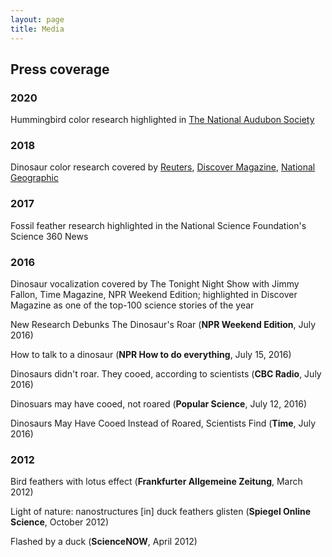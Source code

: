 ```yaml
---
layout: page
title: Media
---
```


## Press coverage

### 2020

Hummingbird color research highlighted in [The National Audubon Society](https://www.audubon.org/news/hummingbirds-owe-their-shimmer-microscopic-pancake-structures)

### 2018

Dinosaur color research covered by [Reuters](https://www.reuters.com/article/us-science-dinosaur/chinese-rainbow-dinosaur-had-iridescent-feathers-like-hummingbirds-idUSKBN1F415D), [Discover Magazine](https://www.discovermagazine.com/planet-earth/meet-caihong-juji-the-shimmering-show-off-feathered-dinosaur), [National Geographic](https://www.nationalgeographic.com/animals/article/new-dinosaur-rainbow-feathers-china-caihong-paleontology-science)

### 2017

Fossil feather research highlighted in the National Science Foundation's Science 360 News

### 2016

Dinosaur vocalization covered by The Tonight Night Show with Jimmy Fallon, Time Magazine, NPR Weekend Edition; highlighted in Discover Magazine as one of the top-100 science stories of the year

New Research Debunks The Dinosaur's Roar (__NPR Weekend Edition__, July 2016)

How to talk to a dinosaur (__NPR How to do everything__, July 15, 2016)

Dinosaurs didn't roar. They cooed, according to scientists (__CBC Radio__, July 2016)

Dinosuars may have cooed, not roared (__Popular Science__, July 12, 2016)

Dinosaurs May Have Cooed Instead of Roared, Scientists Find (__Time__, July 2016)

### 2012

Bird feathers with lotus effect (__Frankfurter Allgemeine Zeitung__, March 2012)

Light of nature: nanostructures [in] duck feathers glisten (__Spiegel Online Science__, October 2012)

Flashed by a duck (__ScienceNOW__, April 2012)
